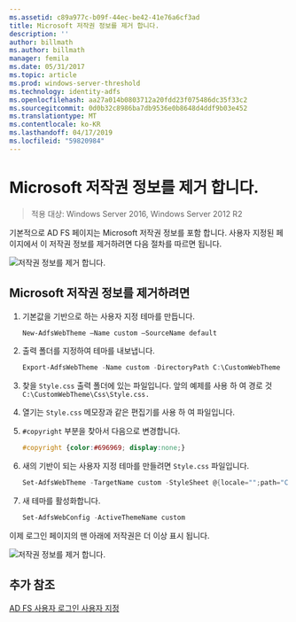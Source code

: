 ```yaml
---
ms.assetid: c89a977c-b09f-44ec-be42-41e76a6cf3ad
title: Microsoft 저작권 정보를 제거 합니다.
description: ''
author: billmath
ms.author: billmath
manager: femila
ms.date: 05/31/2017
ms.topic: article
ms.prod: windows-server-threshold
ms.technology: identity-adfs
ms.openlocfilehash: aa27a014b0803712a20fdd23f075486dc35f33c2
ms.sourcegitcommit: 0d0b32c8986ba7db9536e0b8648d4ddf9b03e452
ms.translationtype: MT
ms.contentlocale: ko-KR
ms.lasthandoff: 04/17/2019
ms.locfileid: "59820984"
---
```

# <a name="remove-the-microsoft-copyright"></a>Microsoft 저작권 정보를 제거 합니다. 

>적용 대상: Windows Server 2016, Windows Server 2012 R2
 
기본적으로 AD FS 페이지는 Microsoft 저작권 정보를 포함 합니다. 사용자 지정된 페이지에서 이 저작권 정보를 제거하려면 다음 절차를 따르면 됩니다. 

![저작권 정보를 제거 합니다.](media/AD-FS-user-sign-in-customization/ADFS_Blue_Custom1.png) 
  
## <a name="to-remove-the-microsoft-copyright"></a>Microsoft 저작권 정보를 제거하려면  
  
1. 기본값을 기반으로 하는 사용자 지정 테마를 만듭니다.

   ```powershell
   New-AdfsWebTheme –Name custom –SourceName default
   ```

2. 출력 폴더를 지정하여 테마를 내보냅니다.  

   ```powershell
   Export-AdfsWebTheme -Name custom -DirectoryPath C:\CustomWebTheme
   ```

3. 찾을 `Style.css` 출력 폴더에 있는 파일입니다. 앞의 예제를 사용 하 여 경로 것 `C:\CustomWebTheme\Css\Style.css.`
  
4. 열기는 `Style.css` 메모장과 같은 편집기를 사용 하 여 파일입니다.  
  
5. `#copyright` 부분을 찾아서 다음으로 변경합니다.  

   ```css
   #copyright {color:#696969; display:none;}
   ```

6. 새의 기반이 되는 사용자 지정 테마를 만들려면 `Style.css` 파일입니다.  

   ```powershell
   Set-AdfsWebTheme -TargetName custom -StyleSheet @{locale="";path="C:\customWebTheme\css\style.css"}
   ```

7. 새 테마를 활성화합니다.  

   ```powershell
   Set-AdfsWebConfig -ActiveThemeName custom
   ```

이제 로그인 페이지의 맨 아래에 저작권은 더 이상 표시 됩니다.

![저작권 정보를 제거 합니다.](media/AD-FS-user-sign-in-customization/ADFS_Blue_Custom1a.png) 

## <a name="additional-references"></a>추가 참조 
[AD FS 사용자 로그인 사용자 지정](AD-FS-user-sign-in-customization.md) 

